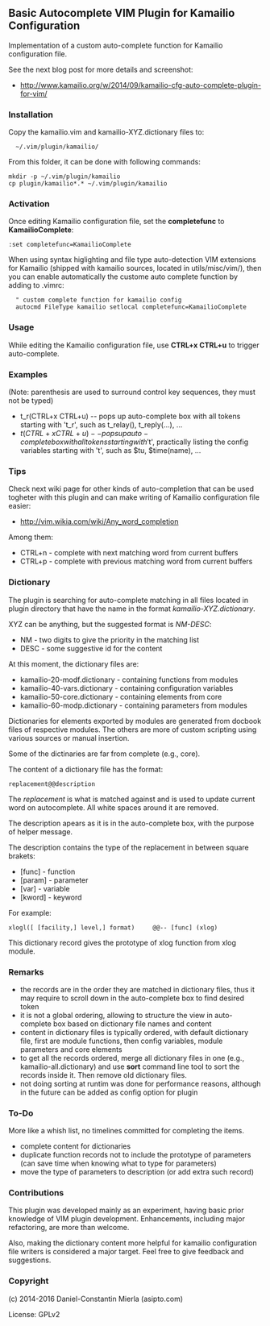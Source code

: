 ## Basic Autocomplete VIM Plugin for Kamailio Configuration ##

Implementation of a custom auto-complete function for Kamailio configuration
file.

See the next blog post for more details and screenshot:

  * http://www.kamailio.org/w/2014/09/kamailio-cfg-auto-complete-plugin-for-vim/

### Installation ###

Copy the kamailio.vim and kamailio-XYZ.dictionary files to:

```
  ~/.vim/plugin/kamailio/
```

From this folder, it can be done with following commands:

```
mkdir -p ~/.vim/plugin/kamailio
cp plugin/kamailio*.* ~/.vim/plugin/kamailio
```

### Activation ###

Once editing Kamailio configuration file, set the **completefunc** to
**KamailioComplete**:

```
:set completefunc=KamailioComplete
```

When using syntax higlighting and file type auto-detection VIM extensions for
Kamailio (shipped with kamailio sources, located in utils/misc/vim/), then you
can enable automatically the custome auto complete function by adding to
.vimrc:

```
  " custom complete function for kamailio config
  autocmd FileType kamailio setlocal completefunc=KamailioComplete
```

### Usage ###

While editing the Kamailio configuration file, use **CTRL+x CTRL+u** to
trigger auto-complete.

### Examples ###

(Note: parenthesis are used to surround control key sequences, they must
not be typed)

  * t_r(CTRL+x CTRL+u) -- pops up auto-complete box with all tokens starting
  with 't_r', such as t_relay(), t_reply(...), ...
  * $t(CTRL+x CTRL+u) -- pops up auto-complete box with all tokens starting
  with '$t', practically listing the config variables starting with 't', such
  as $tu, $time(name), ...

### Tips ###

Check next wiki page for other kinds of auto-completion that can be used
togheter with this plugin and can make writing of Kamailio configuration
file easier:

  * http://vim.wikia.com/wiki/Any_word_completion

Among them:

  * CTRL+n - complete with next matching word from current buffers
  * CTRL+p - complete with previous matching word from current buffers

### Dictionary ###

The plugin is searching for auto-complete matching in all files located in
plugin directory that have the name in the format *kamailio-XYZ.dictionary*.

XYZ can be anything, but the suggested format is *NM-DESC*:

  * NM - two digits to give the priority in the matching list
  * DESC - some suggestive id for the content

At this moment, the dictionary files are:

  * kamailio-20-modf.dictionary - containing functions from modules
  * kamailio-40-vars.dictionary - containing configuration variables
  * kamailio-50-core.dictionary - containing elements from core
  * kamailio-60-modp.dictionary - containing parameters from modules

Dictionaries for elements exported by modules are generated from docbook files
of respective modules. The others are more of custom scripting using various
sources or manual insertion.

Some of the dictinaries are far from complete (e.g., core).

The content of a dictionary file has the format:

```
replacement@@description
```

The *replacement* is what is matched against and is used to update current
word on autocomplete. All white spaces around it are removed.

The description apears as it is in the auto-complete box, with the purpose of
helper message.

The description contains the type of the replacement in between square brakets:

  * [func] - function
  * [param] - parameter
  * [var] - variable
  * [kword] - keyword

For example:

```
xlogl([ [facility,] level,] format)		@@-- [func] (xlog)
```

This dictionary record gives the prototype of xlog function from xlog module.

### Remarks ###

  * the records are in the order they are matched in dictionary files, thus
  it may require to scroll down in the auto-complete box to find desired
  token
  * it is not a global ordering, allowing to structure the view in
  auto-complete box based on dictionary file names and content
  * content in dictionary files is typically ordered, with default dictionary
  file, first are module functions, then config variables, module parameters
  and core elements
  * to get all the records ordered, merge all dictionary files in one (e.g.,
  kamailio-all.dictionary) and use **sort** command line tool to sort the
  records inside it. Then remove old dictionary files.
  * not doing sorting at runtim was done for performance reasons, although
  in the future can be added as config option for plugin

### To-Do ###

More like a whish list, no timelines committed for completing the items.

  * complete content for dictionaries
  * duplicate function records not to include the prototype of parameters (can
  save time when knowing what to type for parameters)
  * move the type of parameters to description (or add extra such record)

### Contributions ###

This plugin was developed mainly as an experiment, having basic prior knowledge
of VIM plugin development. Enhancements, including major refactoring, are more
than welcome.

Also, making the dictionary content more helpful for kamailio configuration
file writers is considered a major target. Feel free to give feedback and
suggestions.

### Copyright ###

(c) 2014-2016 Daniel-Constantin Mierla (asipto.com)

License: GPLv2

